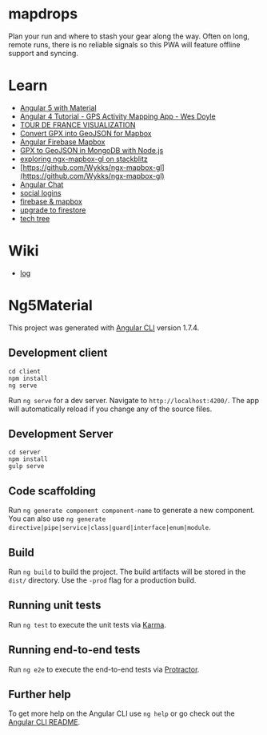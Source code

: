 # mapdrops

Plan your run and where to stash your gear along the way. Often on long, remote runs, there is no reliable signals so this PWA will feature offline support and syncing.

# Learn

* [Angular 5 with Material](https://coursetro.com/posts/code/113/How-to-Build-an-Angular-5-Material-App)
* [Angular 4 Tutorial - GPS Activity Mapping App - Wes Doyle](https://brfilm.net/v-angular-4-tutorial-gps-activity-mapping-app-EHdSb279Lzg.html)
* [TOUR DE FRANCE VISUALIZATION](http://abenrob.com/tdf-maptime/docs/)
* [Convert GPX into GeoJSON for Mapbox](https://github.com/mapbox/togeojson)
* [Angular Firebase Mapbox](https://angularfirebase.com/lessons/build-realtime-maps-in-angular-with-mapbox-gl/)
* [GPX to GeoJSON in MongoDB with Node.js](http://kalapun.com/posts/gpx-to-geojson-in-mongodb-with-node-js/)
* [exploring ngx-mapbox-gl on stackblitz](https://stackblitz.com/edit/ngx-mapbox-gl)
* [https://github.com/Wykks/ngx-mapbox-gl](https://github.com/Wykks/ngx-mapbox-gl)
* [Angular Chat](https://medium.com/dailyjs/real-time-apps-with-typescript-integrating-web-sockets-node-angular-e2b57cbd1ec1)
* [social logins](https://github.com/sabyasachibiswal/angular5-social-login)
* [firebase & mapbox](https://angularfirebase.com/lessons/build-realtime-maps-in-angular-with-mapbox-gl/)
* [upgrade to firestore](https://angularfirebase.com/lessons/firestore-with-angularfire-basics/)
* [tech tree](https://github.com/ldd/tech-tree-js)

# Wiki

* [log](https://github.com/headwinds/mapdrops/wiki/log)

# Ng5Material

This project was generated with [Angular CLI](https://github.com/angular/angular-cli) version 1.7.4.

## Development client

```
cd client
npm install
ng serve
```

Run `ng serve` for a dev server. Navigate to `http://localhost:4200/`. The app will automatically reload if you change any of the source files.

## Development Server

```
cd server
npm install
gulp serve
```

## Code scaffolding

Run `ng generate component component-name` to generate a new component. You can also use `ng generate directive|pipe|service|class|guard|interface|enum|module`.

## Build

Run `ng build` to build the project. The build artifacts will be stored in the `dist/` directory. Use the `-prod` flag for a production build.

## Running unit tests

Run `ng test` to execute the unit tests via [Karma](https://karma-runner.github.io).

## Running end-to-end tests

Run `ng e2e` to execute the end-to-end tests via [Protractor](http://www.protractortest.org/).

## Further help

To get more help on the Angular CLI use `ng help` or go check out the [Angular CLI README](https://github.com/angular/angular-cli/blob/master/README.md).
